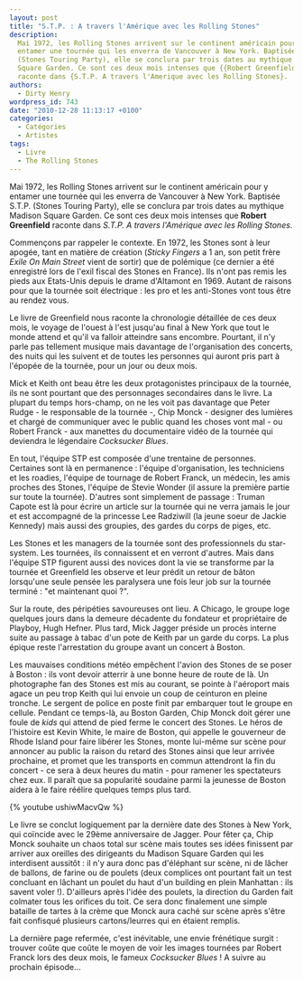 ```yaml
---
layout: post
title: "S.T.P. : A travers l'Amérique avec les Rolling Stones"
description:
  Mai 1972, les Rolling Stones arrivent sur le continent américain pour y
  entamer une tournée qui les enverra de Vancouver à New York. Baptisée S.T.P.
  (Stones Touring Party), elle se conclura par trois dates au mythique Madison
  Square Garden. Ce sont ces deux mois intenses que {{Robert Greenfield}}
  raconte dans {S.T.P. A travers l'Amerique avec les Rolling Stones}.
authors:
  - Dirty Henry
wordpress_id: 743
date: "2010-12-28 11:13:17 +0100"
categories:
  - Catégories
  - Artistes
tags:
  - Livre
  - The Rolling Stones
---
```


Mai 1972, les Rolling Stones arrivent sur le continent américain pour y entamer
une tournée qui les enverra de Vancouver à New York. Baptisée S.T.P. (Stones
Touring Party), elle se conclura par trois dates au mythique Madison Square
Garden. Ce sont ces deux mois intenses que **Robert Greenfield** raconte dans
_S.T.P. A travers l'Amérique avec les Rolling Stones_.

Commençons par rappeler le contexte. En 1972, les Stones sont à leur apogée,
tant en matière de création (_Sticky Fingers_ a 1 an, son petit frère _Exile On
Main Street_ vient de sortir) que de polémique (ce dernier a été enregistré lors
de l'exil fiscal des Stones en France). Ils n'ont pas remis les pieds aux
Etats-Unis depuis le drame d'Altamont en 1969. Autant de raisons pour que la
tournée soit électrique : les pro et les anti-Stones vont tous être au rendez
vous.

Le livre de Greenfield nous raconte la chronologie détaillée de ces deux mois,
le voyage de l'ouest à l'est jusqu'au final à New York que tout le monde attend
et qu'il va falloir atteindre sans encombre. Pourtant, il n'y parle pas
tellement musique mais davantage de l'organisation des concerts, des nuits qui
les suivent et de toutes les personnes qui auront pris part à l'épopée de la
tournée, pour un jour ou deux mois.

<img457>

Mick et Keith ont beau être les deux protagonistes principaux de la tournée, ils
ne sont pourtant que des personnages secondaires dans le livre. La plupart du
temps hors-champ, on ne les voit pas davantage que Peter Rudge - le responsable
de la tournée -, Chip Monck - designer des lumières et chargé de communiquer
avec le public quand les choses vont mal - ou Robert Franck - aux manettes du
documentaire vidéo de la tournée qui deviendra le légendaire _Cocksucker Blues_.

En tout, l'équipe STP est composée d'une trentaine de personnes. Certaines sont
là en permanence : l'équipe d'organisation, les techniciens et les roadies,
l'équipe de tournage de Robert Franck, un médecin, les amis proches des Stones,
l'équipe de Stevie Wonder (il assure la première partie sur toute la tournée).
D'autres sont simplement de passage : Truman Capote est là pour écrire un
article sur la tournée qui ne verra jamais le jour et est accompagné de la
princesse Lee Radziwill (la jeune soeur de Jackie Kennedy) mais aussi des
groupies, des gardes du corps de piges, etc.

Les Stones et les managers de la tournée sont des professionnels du star-system.
Les tournées, ils connaissent et en verront d'autres. Mais dans l'équipe STP
figurent aussi des novices dont la vie se transforme par la tournée et
Greenfield les observe et leur prédit un retour de bâton lorsqu'une seule pensée
les paralysera une fois leur job sur la tournée terminé : "et maintenant quoi
?".

Sur la route, des péripéties savoureuses ont lieu. A Chicago, le groupe loge
quelques jours dans la demeure décadente du fondateur et propriétaire de
Playboy, Hugh Hefner. Plus tard, Mick Jagger préside un procès interne suite au
passage à tabac d'un pote de Keith par un garde du corps. La plus épique reste
l'arrestation du groupe avant un concert à Boston.

Les mauvaises conditions météo empêchent l'avion des Stones de se poser à Boston
: ils vont devoir atterrir à une bonne heure de route de là. Un photographe fan
des Stones est mis au courant, se pointe à l'aéroport mais agace un peu trop
Keith qui lui envoie un coup de ceinturon en pleine tronche. Le sergent de
police en poste finit par embarquer tout le groupe en cellule. Pendant ce
temps-là, au Boston Garden, Chip Monck doit gérer une foule de _kids_ qui attend
de pied ferme le concert des Stones. Le héros de l'histoire est Kevin White, le
maire de Boston, qui appelle le gouverneur de Rhode Island pour faire libérer
les Stones, monte lui-même sur scène pour annoncer au public la raison du retard
des Stones ainsi que leur arrivée prochaine, et promet que les transports en
commun attendront la fin du concert - ce sera à deux heures du matin - pour
ramener les spectateurs chez eux. Il paraît que sa popularité soudaine parmi la
jeunesse de Boston aidera à le faire réélire quelques temps plus tard.

{% youtube ushiwMacvQw %}

Le livre se conclut logiquement par la dernière date des Stones à New York, qui
coïncide avec le 29ème anniversaire de Jagger. Pour fêter ça, Chip Monck
souhaite un chaos total sur scène mais toutes ses idées finissent par arriver
aux oreilles des dirigeants du Madison Square Garden qui les interdisent
aussitôt : il n'y aura donc pas d'éléphant sur scène, ni de lâcher de ballons,
de farine ou de poulets (deux complices ont pourtant fait un test concluant en
lâchant un poulet du haut d'un building en plein Manhattan : ils savent voler
!). D'ailleurs après l'idée des poulets, la direction du Garden fait colmater
tous les orifices du toit. Ce sera donc finalement une simple bataille de tartes
à la crème que Monck aura caché sur scène après s'être fait confisqué plusieurs
cartons/leurres qui en étaient remplis.

La dernière page refermée, c'est inévitable, une envie frénétique surgit :
trouver coûte que coûte le moyen de voir les images tournées par Robert Franck
lors des deux mois, le fameux _Cocksucker Blues_ ! A suivre au prochain épisode…

